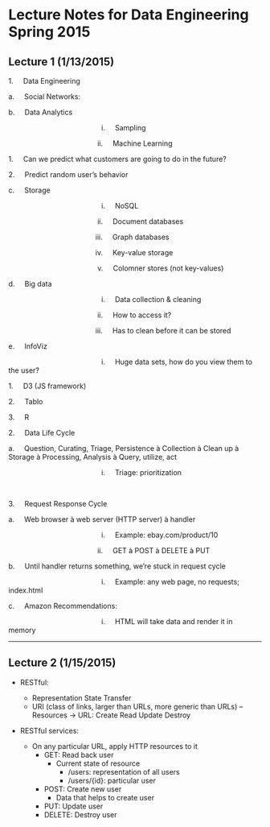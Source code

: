 # Lecture Notes for Data Engineering Spring 2015

## Lecture 1 (1/13/2015)
1.     Data
Engineering

a.     Social
Networks:

b.     Data
Analytics

                                              
i.     Sampling

                                            
ii.     Machine
Learning

1.     Can
we predict what customers are going to do in the future?

2.     Predict
random user’s behavior

c.     Storage

                                              
i.     NoSQL

                                            
ii.     Document
databases

                                           
iii.     Graph
databases

                                           
iv.     Key-value
storage

                                            
v.     Colomner
stores (not key-values)

d.     Big
data

                                              
i.     Data
collection & cleaning

                                            
ii.     How
to access it?

                                           
iii.     Has
to clean before it can be stored

e.     InfoViz

                                              
i.     Huge
data sets, how do you view them to the user?

1.     D3
(JS framework)

2.     Tablo

3.     R

2.     Data
Life Cycle

a.     Question,
Curating, Triage, Persistence à Collection à Clean up à
Storage à
Processing, Analysis à Query, utilize, act

                                              
i.     Triage:
prioritization

 

3.     Request
Response Cycle

a.     Web
browser à
web server (HTTP server) à handler

                                              
i.     Example:
ebay.com/product/10

                                            
ii.     GET
à
POST à
DELETE à
PUT

b.     Until
handler returns something, we’re stuck in request cycle

                                              
i.     Example:
any web page, no requests; index.html

c.     Amazon
Recommendations:

                                               i.     HTML
will take data and render it in memory

---
## Lecture 2 (1/15/2015)
  - RESTful:
    - Representation State Transfer
    - URI (class of links, larger than URLs, more generic than URLs) – Resources → URL: Create Read Update Destroy

  - RESTful services:
    - On any particular URL, apply HTTP resources to it
      - GET: Read back user
        - Current state of resource
          - /users: representation of all users
          - /users/{id}: particular user
      - POST: Create new user
        - Data that helps to create user
      - PUT: Update user
      - DELETE: Destroy user
